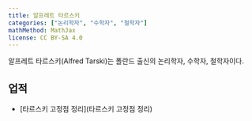 ```yaml
---
title: 알프레트 타르스키
categories: ["논리학자", "수학자", "철학자"]
mathMethod: MathJax
license: CC BY-SA 4.0
---
```


알프레트 타르스키(Alfred Tarski)는 폴란드 출신의 논리학자, 수학자, 철학자이다.

## 업적
* [타르스키 고정점 정리](타르스키 고정점 정리)
